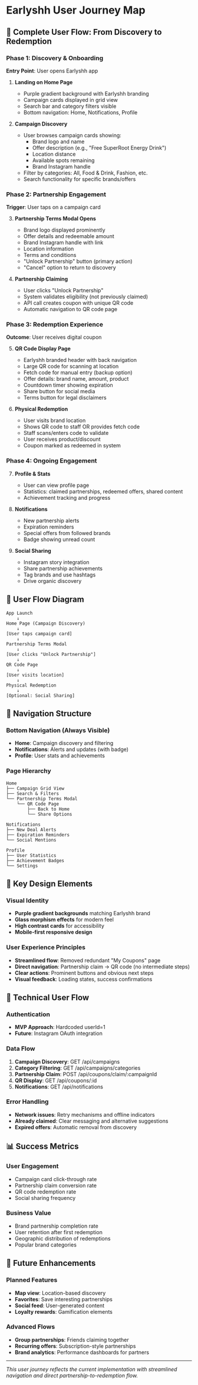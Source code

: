 # Earlyshh User Journey Map

## 🎯 Complete User Flow: From Discovery to Redemption

### Phase 1: Discovery & Onboarding
**Entry Point**: User opens Earlyshh app

1. **Landing on Home Page**
   - Purple gradient background with Earlyshh branding
   - Campaign cards displayed in grid view
   - Search bar and category filters visible
   - Bottom navigation: Home, Notifications, Profile

2. **Campaign Discovery**
   - User browses campaign cards showing:
     - Brand logo and name
     - Offer description (e.g., "Free SuperRoot Energy Drink")
     - Location distance
     - Available spots remaining
     - Brand Instagram handle
   - Filter by categories: All, Food & Drink, Fashion, etc.
   - Search functionality for specific brands/offers

### Phase 2: Partnership Engagement
**Trigger**: User taps on a campaign card

3. **Partnership Terms Modal Opens**
   - Brand logo displayed prominently
   - Offer details and redeemable amount
   - Brand Instagram handle with link
   - Location information
   - Terms and conditions
   - "Unlock Partnership" button (primary action)
   - "Cancel" option to return to discovery

4. **Partnership Claiming**
   - User clicks "Unlock Partnership"
   - System validates eligibility (not previously claimed)
   - API call creates coupon with unique QR code
   - Automatic navigation to QR code page

### Phase 3: Redemption Experience
**Outcome**: User receives digital coupon

5. **QR Code Display Page**
   - Earlyshh branded header with back navigation
   - Large QR code for scanning at location
   - Fetch code for manual entry (backup option)
   - Offer details: brand name, amount, product
   - Countdown timer showing expiration
   - Share button for social media
   - Terms button for legal disclaimers

6. **Physical Redemption**
   - User visits brand location
   - Shows QR code to staff OR provides fetch code
   - Staff scans/enters code to validate
   - User receives product/discount
   - Coupon marked as redeemed in system

### Phase 4: Ongoing Engagement

7. **Profile & Stats**
   - User can view profile page
   - Statistics: claimed partnerships, redeemed offers, shared content
   - Achievement tracking and progress

8. **Notifications**
   - New partnership alerts
   - Expiration reminders
   - Special offers from followed brands
   - Badge showing unread count

9. **Social Sharing**
   - Instagram story integration
   - Share partnership achievements
   - Tag brands and use hashtags
   - Drive organic discovery

## 🔄 User Flow Diagram

```
App Launch
    ↓
Home Page (Campaign Discovery)
    ↓
[User taps campaign card]
    ↓
Partnership Terms Modal
    ↓
[User clicks "Unlock Partnership"]
    ↓
QR Code Page
    ↓
[User visits location]
    ↓
Physical Redemption
    ↓
[Optional: Social Sharing]
```

## 📱 Navigation Structure

### Bottom Navigation (Always Visible)
- **Home**: Campaign discovery and filtering
- **Notifications**: Alerts and updates (with badge)
- **Profile**: User stats and achievements

### Page Hierarchy
```
Home
├── Campaign Grid View
├── Search & Filters
└── Partnership Terms Modal
    └── QR Code Page
        ├── Back to Home
        └── Share Options

Notifications
├── New Deal Alerts
├── Expiration Reminders
└── Social Mentions

Profile
├── User Statistics
├── Achievement Badges
└── Settings
```

## 🎨 Key Design Elements

### Visual Identity
- **Purple gradient backgrounds** matching Earlyshh brand
- **Glass morphism effects** for modern feel
- **High contrast cards** for accessibility
- **Mobile-first responsive design**

### User Experience Principles
- **Streamlined flow**: Removed redundant "My Coupons" page
- **Direct navigation**: Partnership claim → QR code (no intermediate steps)
- **Clear actions**: Prominent buttons and obvious next steps
- **Visual feedback**: Loading states, success confirmations

## 🔧 Technical User Flow

### Authentication
- **MVP Approach**: Hardcoded userId=1
- **Future**: Instagram OAuth integration

### Data Flow
1. **Campaign Discovery**: GET /api/campaigns
2. **Category Filtering**: GET /api/campaigns/categories
3. **Partnership Claim**: POST /api/coupons/claim/:campaignId
4. **QR Display**: GET /api/coupons/:id
5. **Notifications**: GET /api/notifications

### Error Handling
- **Network issues**: Retry mechanisms and offline indicators
- **Already claimed**: Clear messaging and alternative suggestions
- **Expired offers**: Automatic removal from discovery

## 📊 Success Metrics

### User Engagement
- Campaign card click-through rate
- Partnership claim conversion rate
- QR code redemption rate
- Social sharing frequency

### Business Value
- Brand partnership completion rate
- User retention after first redemption
- Geographic distribution of redemptions
- Popular brand categories

## 🚀 Future Enhancements

### Planned Features
- **Map view**: Location-based discovery
- **Favorites**: Save interesting partnerships
- **Social feed**: User-generated content
- **Loyalty rewards**: Gamification elements

### Advanced Flows
- **Group partnerships**: Friends claiming together
- **Recurring offers**: Subscription-style partnerships
- **Brand analytics**: Performance dashboards for partners

---

*This user journey reflects the current implementation with streamlined navigation and direct partnership-to-redemption flow.*